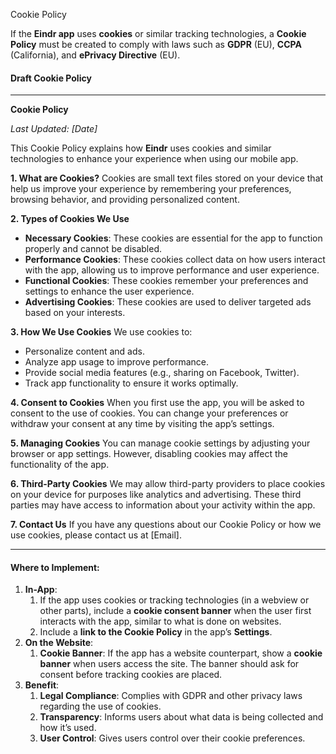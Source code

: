 ﻿<a name="_9jqghml5ygzl"></a>Cookie Policy

If the **Eindr app** uses **cookies** or similar tracking technologies, a **Cookie Policy** must be created to comply with laws such as **GDPR** (EU), **CCPA** (California), and **ePrivacy Directive** (EU).
#### <a name="_xvck3z8fj0ou"></a>**Draft Cookie Policy**
-----
**Cookie Policy**

*Last Updated: [Date]*

This Cookie Policy explains how **Eindr** uses cookies and similar technologies to enhance your experience when using our mobile app.

**1. What are Cookies?** Cookies are small text files stored on your device that help us improve your experience by remembering your preferences, browsing behavior, and providing personalized content.

**2. Types of Cookies We Use**

- **Necessary Cookies**: These cookies are essential for the app to function properly and cannot be disabled.
- **Performance Cookies**: These cookies collect data on how users interact with the app, allowing us to improve performance and user experience.
- **Functional Cookies**: These cookies remember your preferences and settings to enhance the user experience.
- **Advertising Cookies**: These cookies are used to deliver targeted ads based on your interests.

**3. How We Use Cookies** We use cookies to:

- Personalize content and ads.
- Analyze app usage to improve performance.
- Provide social media features (e.g., sharing on Facebook, Twitter).
- Track app functionality to ensure it works optimally.

**4. Consent to Cookies** When you first use the app, you will be asked to consent to the use of cookies. You can change your preferences or withdraw your consent at any time by visiting the app’s settings.

**5. Managing Cookies** You can manage cookie settings by adjusting your browser or app settings. However, disabling cookies may affect the functionality of the app.

**6. Third-Party Cookies** We may allow third-party providers to place cookies on your device for purposes like analytics and advertising. These third parties may have access to information about your activity within the app.

**7. Contact Us** If you have any questions about our Cookie Policy or how we use cookies, please contact us at [Email].

-----
#### <a name="_71yvald52gon"></a>**Where to Implement:**
1. **In-App**:
   1. If the app uses cookies or tracking technologies (in a webview or other parts), include a **cookie consent banner** when the user first interacts with the app, similar to what is done on websites.
   1. Include a **link to the Cookie Policy** in the app’s **Settings**.
1. **On the Website**:
   1. **Cookie Banner**: If the app has a website counterpart, show a **cookie banner** when users access the site. The banner should ask for consent before tracking cookies are placed.
1. **Benefit**:
   1. **Legal Compliance**: Complies with GDPR and other privacy laws regarding the use of cookies.
   1. **Transparency**: Informs users about what data is being collected and how it’s used.
   1. **User Control**: Gives users control over their cookie preferences.


